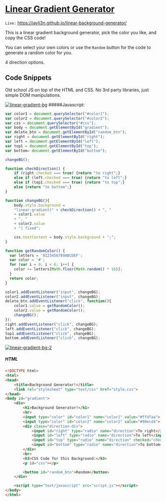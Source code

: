 # [Linear Gradient Generator](https://jayli3n.github.io/linear-background-generator/ "linear-background-generator")
`Live:` https://jayli3n.github.io/linear-background-generator/

This is a linear gradient background generator, pick the color you like, and copy the CSS code!

You can select your own colors or use the `Random` button for the code to generate a random color for you.

4 direction options.

## Code Snippets
Old school JS on top of the HTML and CSS. No 3rd party libraries, just simple DOM manipulations.

[![linear-gradient-bg](https://github.com/jayli3n/linear-background-generator/blob/master/README_resources/jpg02.jpg?raw=true "linear-gradient-bg")](https://github.com/jayli3n/linear-background-generator/blob/master/README_resources/jpg02.jpg?raw=true "linear-gradient-bg")
#####Javascript:

```javascript
var color1 = document.querySelector("#color1");
var color2 = document.querySelector("#color2");
var css = document.querySelector("#css");
var body = document.getElementById("gradient");
var delete_btn = document.getElementById("random_btn");
var right = document.getElementById("right");
var left = document.getElementById("left");
var top1 = document.getElementById("top");
var bottom= document.getElementById("bottom");

changeBG();

function checkDirection() {
	if (right.checked === true) {return "to right";}
	else if (left.checked === true) {return "to left";}
	else if (top1.checked === true) {return "to top";}
	else {return "to bottom";}
}

function changeBG(){
	body.style.background = 
	"linear-gradient(" + checkDirection() + ", " 
	+ color1.value 
	+ ", " 
	+ color2.value 
	+ ") fixed";

	css.textContent = body.style.background + ";";
}

function getRandomColor() {
  var letters = '0123456789ABCDEF';
  var color = '#';
  for (var i = 0; i < 6; i++) {
    color += letters[Math.floor(Math.random() * 16)];
  }
  return color;
}

color1.addEventListener("input", changeBG);
color2.addEventListener("input", changeBG);
delete_btn.addEventListener("click", function(){
	color1.value = getRandomColor();
	color2.value = getRandomColor();
	changeBG();
});
right.addEventListener("click", changeBG);
left.addEventListener("click", changeBG);
top1.addEventListener("click", changeBG);
bottom.addEventListener("click", changeBG);
```

[![linear-gradient-bg-2](https://github.com/jayli3n/linear-background-generator/blob/master/README_resources/jpg01.jpg?raw=true "linear-gradient-bg-2")](https://github.com/jayli3n/linear-background-generator/blob/master/README_resources/jpg01.jpg?raw=true "linear-gradient-bg-2")

##### HTML
```html
<!DOCTYPE html>
<html>
<head>
	<title>Background Generator!</title>
	<link rel="stylesheet" type="text/css" href="style.css">
</head>
<body id="gradient">
	<div>
		<h1>Background Generator!</h1>
		<hr>
		<input type="color" id="color1" name="color1" value="#ffdfaa">
		<input type="color" id="color2" name="color2" value="#98ecd4">
		<div class="direction-div">
			<input id="right" type="radio" name="direction">To right</input>
			<input id="left" type="radio" name="direction">To left</input>
			<input id="top" type="radio" name="direction" checked="checked">To top</input>
			<input id="bottom" type="radio" name="direction">To bottom</input>
		</div>
		<br>
		<h3>CSS Code for this Background:</h3>
		<p id="css"></p>

		<button id="random_btn">Random</button>
	</div>

	<script type="text/javascript" src="script.js"></script>
</body>
</html>
```
